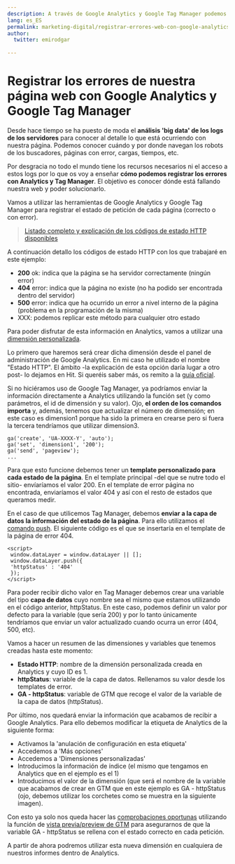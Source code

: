 ```yaml
---
description: A través de Google Analytics y Google Tag Manager podemos registrar fácilmente los errores que ocurren en nuestra web.
lang: es_ES
permalink: marketing-digital/registrar-errores-web-con-google-analytics-tag-manager
author:
  twitter: emirodgar
  
---
```


# Registrar los errores de nuestra página web con Google Analytics y Google Tag Manager

Desde hace tiempo se ha puesto de moda el **análisis 'big data' de los logs de los servidores** para conocer al detalle lo que está ocurriendo con nuestra página. Podemos conocer cuándo y por donde navegan los robots de los buscadores, páginas con error, cargas, tiempos, etc.

Por desgracia no todo el mundo tiene los recursos necesarios ni el acceso a estos logs por lo que os voy a enseñar **cómo podemos registrar los errores con Analytics y Tag Manager**. El objetivo es conocer dónde está fallando nuestra web y poder solucionarlo.

Vamos a utilizar las herramientas de Google Analytics y Google Tag Manager para registrar el estado de petición de cada página (correcto o con error).

> [Listado completo y explicación de los códigos de estado HTTP disponibles](https://es.wikipedia.org/wiki/Anexo:C%C3%B3digos_de_estado_HTTP)

A continuación detallo los códigos de estado HTTP con los que trabajaré en este ejemplo:

- **200** ok: indica que la página se ha servidor correctamente (ningún error)
- **404** error: indica que la página no existe (no ha podido ser encontrada dentro del servidor)
- **500** error: indica que ha ocurrido un error a nivel interno de la página (problema en la programación de la misma)
- XXX: podemos replicar este método para cualquier otro estado

Para poder disfrutar de esta información en Analytics, vamos a utilizar una [dimensión personalizada](https://support.google.com/analytics/answer/2709829?hl=es).

Lo primero que haremos será crear dicha dimensión desde el panel de administración de Google Analytics. En mi caso he utilizado el nombre "Estado HTTP". El ámbito -la explicación de esta opción daría lugar a otro post- lo dejamos en Hit. Si queréis saber más, os remito a la [guía oficial](https://support.google.com/analytics/answer/2709828?hl=es).

<amp-twitter 
  width="375"
  height="472"
  layout="responsive"
  data-tweetid="1009388806393466880">
</amp-twitter>

Si no hiciéramos uso de Google Tag Manager, ya podríamos enviar la información directamente a Analytics utilizando la función set (y como parámetros, el id de dimensión y su valor). Ojo, **el orden de los comandos importa** y, además, tenemos que actualizar el número de dimensión; en este caso es dimension1 porque ha sido la primera en crearse pero si fuera la tercera tendríamos que utilizar dimension3.

```...
ga('create', 'UA-XXXX-Y', 'auto');
ga('set', 'dimension1', '200');
ga('send', 'pageview');
...
````

Para que esto funcione debemos tener un **template personalizado para cada estado de la página**. En el template principal -del que se nutre todo el sitio- envíaríamos el valor 200. En el template de error página no encontrada, enviaríamos el valor 404 y así con el resto de estados que queramos medir.

En el caso de que utilicemos Tag Manager, debemos **enviar a la capa de datos la información del estado de la página**. Para ello utilizamos el [comando push](https://developers.google.com/tag-manager/devguide#adding-data-layer-variables-to-a-page). El siguiente código es el que se insertaría en el template de la página de error 404. 

```
<script>
 window.dataLayer = window.dataLayer || [];
 window.dataLayer.push({
 'httpStatus' : '404'
 });
</script>
```
Para poder recibir dicho valor en Tag Manager debemos crear una variable del tipo **capa de datos** cuyo nombre sea el mismo que estamos utilizando en el código anterior, httpStatus. En este caso, podemos definir un valor por defecto para la variable (que sería 200) y por lo tanto únicamente tendríamos que enviar un valor actualizado cuando ocurra un error (404, 500, etc).

<amp-twitter 
  width="375"
  height="472"
  layout="responsive"
  data-tweetid="1009389941204439041">
</amp-twitter>

Vamos a hacer un resumen de las dimensiones y variables que tenemos creadas hasta este momento:

- **Estado HTTP**: nombre de la dimensión personalizada creada en Analytics y cuyo ID es 1.
- **httpStatus**: variable de la capa de datos. Rellenamos su valor desde los templates de error.
- **GA - httpStatus**: variable de GTM que recoge el valor de la variable de la capa de datos (httpStatus).

Por último, nos quedará enviar la información que acabamos de recibir a Google Analytics. Para ello debemos modificar la etiqueta de Analytics de la siguiente forma:

- Activamos la 'anulación de configuración en esta etiqueta'
- Accedemos a 'Más opciones'
- Accedemos a 'Dimensiones personalizadas'
- Introducimos la información de índice (el mismo que tengamos en Analytics que en el ejemplo es el 1)
- Introducimos el valor de la dimensión (que será el nombre de la variable que acabamos de crear en GTM que en este ejemplo es GA - httpStatus (ojo, debemos utilizar los corchetes como se muestra en la siguiente imagen).

<amp-twitter 
  width="375"
  height="472"
  layout="responsive"
  data-tweetid="1009390415701774336">
</amp-twitter>

Con esto ya solo nos queda hacer las [comprobaciones oportunas](https://twitter.com/Emirodgar/status/1009391279187398656) utilizando la función de [vista previa/preview de GTM](https://support.google.com/tagmanager/answer/6107056?hl=es) para asegurarnos de que la variable GA - httpStatus se rellena con el estado correcto en cada petición.

A partir de ahora podremos utilizar esta nueva dimensión en cualquiera de nuestros informes dentro de Analytics.

<amp-twitter 
  width="375"
  height="472"
  layout="responsive"
  data-tweetid="1009392061945139200">
</amp-twitter>

<!--stackedit_data:
eyJoaXN0b3J5IjpbLTEzMzk3ODU3NjJdfQ==
-->